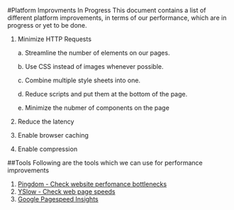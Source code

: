 #Platform Improvments In Progress
This document contains a list of different platform improvements, in terms of our performance, which are in progress or yet to be done. 

1. Minimize HTTP Requests 

   a. Streamline the number of elements on our pages.
   
   b. Use CSS instead of images whenever possible.
   
   c. Combine multiple style sheets into one.
   
   d. Reduce scripts and put them at the bottom of the page.
   
   e. Minimize the nubmer of components on the page

2. Reduce the latency
3. Enable browser caching
4. Enable compression

##Tools
Following are the tools which we can use for performance improvements

1. [Pingdom - Check website perfomance bottlenecks](https://tools.pingdom.com)
2. [YSlow - Check web page speeds](http://yslow.org/)
3. [Google Pagespeed Insights](https://developers.google.com/speed/pagespeed/)

 
